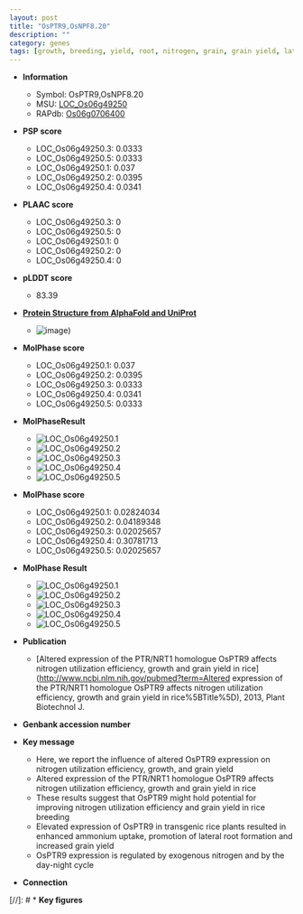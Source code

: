 ```yaml
---
layout: post
title: "OsPTR9,OsNPF8.20"
description: ""
category: genes
tags: [growth, breeding, yield, root, nitrogen, grain, grain yield, lateral root]
---
```


* **Information**  
    + Symbol: OsPTR9,OsNPF8.20  
    + MSU: [LOC_Os06g49250](http://rice.plantbiology.msu.edu/cgi-bin/ORF_infopage.cgi?orf=LOC_Os06g49250)  
    + RAPdb: [Os06g0706400](http://rapdb.dna.affrc.go.jp/viewer/gbrowse_details/irgsp1?name=Os06g0706400)  

* **PSP score**  
    + LOC_Os06g49250.3: 0.0333 
    + LOC_Os06g49250.5: 0.0333 
    + LOC_Os06g49250.1: 0.037 
    + LOC_Os06g49250.2: 0.0395 
    + LOC_Os06g49250.4: 0.0341 

* **PLAAC score**  
    + LOC_Os06g49250.3: 0 
    + LOC_Os06g49250.5: 0 
    + LOC_Os06g49250.1: 0 
    + LOC_Os06g49250.2: 0 
    + LOC_Os06g49250.4: 0 

* **pLDDT score**
    + 83.39

* **[Protein Structure from AlphaFold and UniProt](https://www.uniprot.org/uniprotkb/Q5Z8U4/entry#structure)**
    + ![image](https://ricepsp.github.io/images/Q5/AF-Q5Z8U4-F1.png))

* **MolPhase score**
    + LOC_Os06g49250.1: 0.037
    + LOC_Os06g49250.2: 0.0395
    + LOC_Os06g49250.3: 0.0333
    + LOC_Os06g49250.4: 0.0341
    + LOC_Os06g49250.5: 0.0333

* **MolPhaseResult**
    + ![LOC_Os06g49250.1](https://ricepsp.github.io/pictures/LOC_Os06g/LOC_Os06g49250.1.png)
    + ![LOC_Os06g49250.2](https://ricepsp.github.io/pictures/LOC_Os06g/LOC_Os06g49250.2.png)
    + ![LOC_Os06g49250.3](https://ricepsp.github.io/pictures/LOC_Os06g/LOC_Os06g49250.3.png)
    + ![LOC_Os06g49250.4](https://ricepsp.github.io/pictures/LOC_Os06g/LOC_Os06g49250.4.png)
    + ![LOC_Os06g49250.5](https://ricepsp.github.io/pictures/LOC_Os06g/LOC_Os06g49250.5.png)

* **MolPhase score**
    + LOC_Os06g49250.1: 0.02824034
    + LOC_Os06g49250.2: 0.04189348
    + LOC_Os06g49250.3: 0.02025657
    + LOC_Os06g49250.4: 0.30781713
    + LOC_Os06g49250.5: 0.02025657

* **MolPhase Result**
    + ![LOC_Os06g49250.1](https://304243504.github.io/Pictures/LOC_Os06g/LOC_Os06g49250.1.png)
    + ![LOC_Os06g49250.2](https://304243504.github.io/Pictures/LOC_Os06g/LOC_Os06g49250.2.png)
    + ![LOC_Os06g49250.3](https://304243504.github.io/Pictures/LOC_Os06g/LOC_Os06g49250.3.png)
    + ![LOC_Os06g49250.4](https://304243504.github.io/Pictures/LOC_Os06g/LOC_Os06g49250.4.png)
    + ![LOC_Os06g49250.5](https://304243504.github.io/Pictures/LOC_Os06g/LOC_Os06g49250.5.png)

* **Publication**  
    + [Altered expression of the PTR/NRT1 homologue OsPTR9 affects nitrogen utilization efficiency, growth and grain yield in rice](http://www.ncbi.nlm.nih.gov/pubmed?term=Altered expression of the PTR/NRT1 homologue OsPTR9 affects nitrogen utilization efficiency, growth and grain yield in rice%5BTitle%5D), 2013, Plant Biotechnol J.

* **Genbank accession number**  

* **Key message**  
    + Here, we report the influence of altered OsPTR9 expression on nitrogen utilization efficiency, growth, and grain yield
    + Altered expression of the PTR/NRT1 homologue OsPTR9 affects nitrogen utilization efficiency, growth and grain yield in rice
    + These results suggest that OsPTR9 might hold potential for improving nitrogen utilization efficiency and grain yield in rice breeding
    + Elevated expression of OsPTR9 in transgenic rice plants resulted in enhanced ammonium uptake, promotion of lateral root formation and increased grain yield
    + OsPTR9 expression is regulated by exogenous nitrogen and by the day-night cycle

* **Connection**  

[//]: # * **Key figures**  


